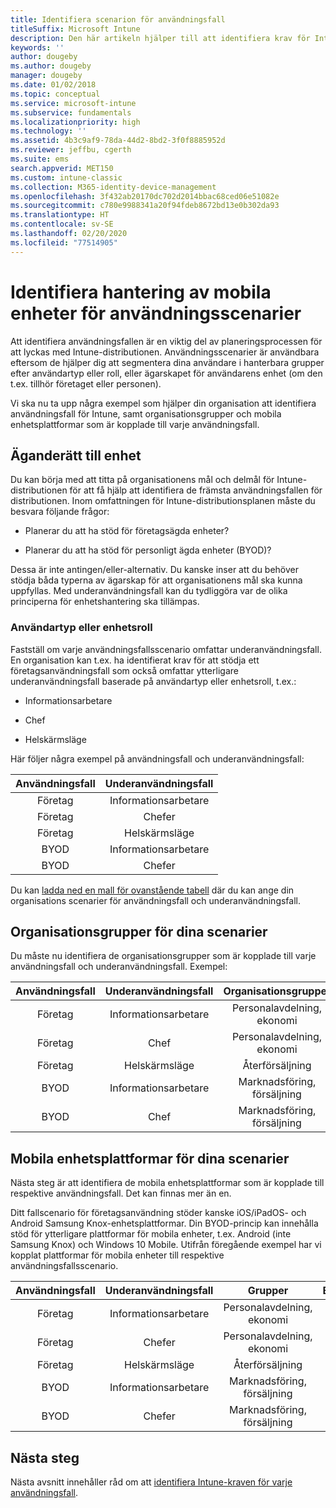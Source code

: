 ```yaml
---
title: Identifiera scenarion för användningsfall
titleSuffix: Microsoft Intune
description: Den här artikeln hjälper till att identifiera krav för Intune-användningsfall och underanvändningsfall för en Microsoft Intune-molnimplementering.
keywords: ''
author: dougeby
ms.author: dougeby
manager: dougeby
ms.date: 01/02/2018
ms.topic: conceptual
ms.service: microsoft-intune
ms.subservice: fundamentals
ms.localizationpriority: high
ms.technology: ''
ms.assetid: 4b3c9af9-78da-44d2-8bd2-3f0f8885952d
ms.reviewer: jeffbu, cgerth
ms.suite: ems
search.appverid: MET150
ms.custom: intune-classic
ms.collection: M365-identity-device-management
ms.openlocfilehash: 3f432ab20170dc702d2014bbac68ced06e51082e
ms.sourcegitcommit: c780e9988341a20f94fdeb8672bd13e0b302da93
ms.translationtype: HT
ms.contentlocale: sv-SE
ms.lasthandoff: 02/20/2020
ms.locfileid: "77514905"
---
```

# <a name="identify-mobile-device-management-use-case-scenarios"></a>Identifiera hantering av mobila enheter för användningsscenarier

Att identifiera användningsfallen är en viktig del av planeringsprocessen för att lyckas med Intune-distributionen. Användningsscenarier är användbara eftersom de hjälper dig att segmentera dina användare i hanterbara grupper efter användartyp eller roll, eller ägarskapet för användarens enhet (om den t.ex. tillhör företaget eller personen).

Vi ska nu ta upp några exempel som hjälper din organisation att identifiera användningsfall för Intune, samt organisationsgrupper och mobila enhetsplattformar som är kopplade till varje användningsfall.

## <a name="device-ownership"></a>Äganderätt till enhet
Du kan börja med att titta på organisationens mål och delmål för Intune-distributionen för att få hjälp att identifiera de främsta användningsfallen för distributionen. Inom omfattningen för Intune-distributionsplanen måste du besvara följande frågor:

- Planerar du att ha stöd för företagsägda enheter?

- Planerar du att ha stöd för personligt ägda enheter (BYOD)?

Dessa är inte antingen/eller-alternativ. Du kanske inser att du behöver stödja båda typerna av ägarskap för att organisationens mål ska kunna uppfyllas. Med underanvändningsfall kan du tydliggöra var de olika principerna för enhetshantering ska tillämpas.

### <a name="user-type-or-device-role"></a>Användartyp eller enhetsroll

Fastställ om varje användningsfallsscenario omfattar underanvändningsfall. En organisation kan t.ex. ha identifierat krav för att stödja ett företagsanvändningsfall som också omfattar ytterligare underanvändningsfall baserade på användartyp eller enhetsroll, t.ex.:

- Informationsarbetare

- Chef

- Helskärmsläge

Här följer några exempel på användningsfall och underanvändningsfall:

| **Användningsfall** | **Underanvändningsfall** |
|:---:|:---:|
| Företag | Informationsarbetare |              
| Företag | Chefer |           
| Företag | Helskärmsläge |
| BYOD | Informationsarbetare |           
| BYOD | Chefer |

Du kan [ladda ned en mall för ovanstående tabell](https://gallery.technet.microsoft.com/Intune-deployment-planning-fae156c2?redir=0) där du kan ange din organisations scenarier för användningsfall och underanvändningsfall.

## <a name="organizational-groups-for-your-scenarios"></a>Organisationsgrupper för dina scenarier

Du måste nu identifiera de organisationsgrupper som är kopplade till varje användningsfall och underanvändningsfall. Exempel:

| **Användningsfall** | **Underanvändningsfall** | **Organisationsgrupper** |
|:---:|:---:|:---:|
| Företag | Informationsarbetare | Personalavdelning, ekonomi |               
| Företag | Chef | Personalavdelning, ekonomi |            
| Företag | Helskärmsläge | Återförsäljning |
| BYOD | Informationsarbetare | Marknadsföring, försäljning |            
| BYOD | Chef | Marknadsföring, försäljning |


## <a name="mobile-device-platforms-for-your-scenarios"></a>Mobila enhetsplattformar för dina scenarier

Nästa steg är att identifiera de mobila enhetsplattformar som är kopplade till respektive användningsfall. Det kan finnas mer än en.

Ditt fallscenario för företagsanvändning stöder kanske iOS/iPadOS- och Android Samsung Knox-enhetsplattformar. Din BYOD-princip kan innehålla stöd för ytterligare plattformar för mobila enheter, t.ex. Android (inte Samsung Knox) och Windows 10 Mobile. Utifrån föregående exempel har vi kopplat plattformar för mobila enheter till respektive användningsfallsscenario.

| **Användningsfall** | **Underanvändningsfall** | **Grupper** | **Enhetsplattformar** |   
|:---:|:---:|:---:|:---:|
| Företag | Informationsarbetare | Personalavdelning, ekonomi | iOS/iPadOS |                                                           
| Företag | Chefer | Personalavdelning, ekonomi | iOS/iPadOS |                                                           
| Företag | Helskärmsläge | Återförsäljning | Android |
| BYOD | Informationsarbetare | Marknadsföring, försäljning | iOS/iPadOS |                                                           
| BYOD | Chefer | Marknadsföring, försäljning | iOS/iPadOS |

## <a name="next-steps"></a>Nästa steg

Nästa avsnitt innehåller råd om att [identifiera Intune-kraven för varje användningsfall](../planning-guide-requirements.md).
